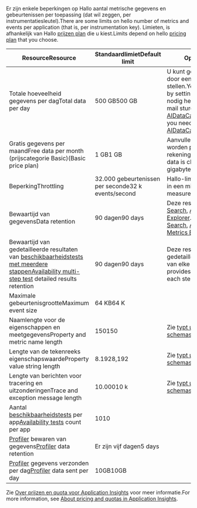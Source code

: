 <span data-ttu-id="58270-101">Er zijn enkele beperkingen op Hallo aantal metrische gegevens en gebeurtenissen per toepassing (dat wil zeggen, per instrumentatiesleutel).</span><span class="sxs-lookup"><span data-stu-id="58270-101">There are some limits on hello number of metrics and events per application (that is, per instrumentation key).</span></span> <span data-ttu-id="58270-102">Limieten, is afhankelijk van Hallo [prijzen plan](https://azure.microsoft.com/pricing/details/application-insights/) die u kiest.</span><span class="sxs-lookup"><span data-stu-id="58270-102">Limits depend on hello [pricing plan](https://azure.microsoft.com/pricing/details/application-insights/) that you choose.</span></span>

| <span data-ttu-id="58270-103">**Resource**</span><span class="sxs-lookup"><span data-stu-id="58270-103">**Resource**</span></span> | <span data-ttu-id="58270-104">**Standaardlimiet**</span><span class="sxs-lookup"><span data-stu-id="58270-104">**Default limit**</span></span> | <span data-ttu-id="58270-105">**Opmerking**</span><span class="sxs-lookup"><span data-stu-id="58270-105">**Note**</span></span>
| --- | --- | --- |
| <span data-ttu-id="58270-106">Totale hoeveelheid gegevens per dag</span><span class="sxs-lookup"><span data-stu-id="58270-106">Total data per day</span></span> | <span data-ttu-id="58270-107">500 GB</span><span class="sxs-lookup"><span data-stu-id="58270-107">500 GB</span></span> | <span data-ttu-id="58270-108">U kunt gegevens beperken door een maximum in te stellen.</span><span class="sxs-lookup"><span data-stu-id="58270-108">You can reduce data by setting a cap.</span></span> <span data-ttu-id="58270-109">Als u meer nodig hebt, kunt u een e-mail sturen naar AIDataCap@microsoft.com.</span><span class="sxs-lookup"><span data-stu-id="58270-109">If you need more, mail AIDataCap@microsoft.com.</span></span>
| <span data-ttu-id="58270-110">Gratis gegevens per maand</span><span class="sxs-lookup"><span data-stu-id="58270-110">Free data per month</span></span><br/> <span data-ttu-id="58270-111">(prijscategorie Basic)</span><span class="sxs-lookup"><span data-stu-id="58270-111">(Basic price plan)</span></span> | <span data-ttu-id="58270-112">1 GB</span><span class="sxs-lookup"><span data-stu-id="58270-112">1 GB</span></span> | <span data-ttu-id="58270-113">Aanvullende gegevens worden per gigabyte in rekening gebracht.</span><span class="sxs-lookup"><span data-stu-id="58270-113">Additional data is charged per gigabyte.</span></span>
| <span data-ttu-id="58270-114">Beperking</span><span class="sxs-lookup"><span data-stu-id="58270-114">Throttling</span></span> | <span data-ttu-id="58270-115">32.000 gebeurtenissen per seconde</span><span class="sxs-lookup"><span data-stu-id="58270-115">32 k events/second</span></span> | <span data-ttu-id="58270-116">Hallo-limiet wordt gemeten in een minuut.</span><span class="sxs-lookup"><span data-stu-id="58270-116">hello limit is measured over a minute.</span></span>
| <span data-ttu-id="58270-117">Bewaartijd van gegevens</span><span class="sxs-lookup"><span data-stu-id="58270-117">Data retention</span></span> | <span data-ttu-id="58270-118">90 dagen</span><span class="sxs-lookup"><span data-stu-id="58270-118">90 days</span></span> | <span data-ttu-id="58270-119">Deze resource is voor [Search](../articles/application-insights/app-insights-diagnostic-search.md), [Analytics](../articles/application-insights/app-insights-analytics.md) en [Metrics Explorer](../articles/application-insights/app-insights-metrics-explorer.md).</span><span class="sxs-lookup"><span data-stu-id="58270-119">This resource is for [Search](../articles/application-insights/app-insights-diagnostic-search.md), [Analytics](../articles/application-insights/app-insights-analytics.md), and [Metrics Explorer](../articles/application-insights/app-insights-metrics-explorer.md).</span></span>
| <span data-ttu-id="58270-120">Bewaartijd van gedetailleerde resultaten van [beschikbaarheidstests met meerdere stappen](../articles/application-insights/app-insights-monitor-web-app-availability.md#multi-step-web-tests)</span><span class="sxs-lookup"><span data-stu-id="58270-120">[Availability multi-step test](../articles/application-insights/app-insights-monitor-web-app-availability.md#multi-step-web-tests) detailed results retention</span></span> | <span data-ttu-id="58270-121">90 dagen</span><span class="sxs-lookup"><span data-stu-id="58270-121">90 days</span></span> | <span data-ttu-id="58270-122">Deze resource biedt gedetailleerde resultaten van elke stap.</span><span class="sxs-lookup"><span data-stu-id="58270-122">This resource provides detailed results of each step.</span></span>
| <span data-ttu-id="58270-123">Maximale gebeurtenisgrootte</span><span class="sxs-lookup"><span data-stu-id="58270-123">Maximum event size</span></span> | <span data-ttu-id="58270-124">64 KB</span><span class="sxs-lookup"><span data-stu-id="58270-124">64 K</span></span> | 
| <span data-ttu-id="58270-125">Naamlengte voor de eigenschappen en meetgegevens</span><span class="sxs-lookup"><span data-stu-id="58270-125">Property and metric name length</span></span> | <span data-ttu-id="58270-126">150</span><span class="sxs-lookup"><span data-stu-id="58270-126">150</span></span> | <span data-ttu-id="58270-127">Zie [typt u schema's](https://github.com/Microsoft/ApplicationInsights-Home/blob/master/EndpointSpecs/Schemas/Docs/)</span><span class="sxs-lookup"><span data-stu-id="58270-127">See [type schemas](https://github.com/Microsoft/ApplicationInsights-Home/blob/master/EndpointSpecs/Schemas/Docs/)</span></span>
| <span data-ttu-id="58270-128">Lengte van de tekenreeks eigenschapswaarde</span><span class="sxs-lookup"><span data-stu-id="58270-128">Property value string length</span></span> | <span data-ttu-id="58270-129">8.192</span><span class="sxs-lookup"><span data-stu-id="58270-129">8,192</span></span> | <span data-ttu-id="58270-130">Zie [typt u schema's](https://github.com/Microsoft/ApplicationInsights-Home/blob/master/EndpointSpecs/Schemas/Docs/)</span><span class="sxs-lookup"><span data-stu-id="58270-130">See [type schemas](https://github.com/Microsoft/ApplicationInsights-Home/blob/master/EndpointSpecs/Schemas/Docs/)</span></span>
| <span data-ttu-id="58270-131">Lengte van berichten voor tracering en uitzonderingen</span><span class="sxs-lookup"><span data-stu-id="58270-131">Trace and exception message length</span></span> | <span data-ttu-id="58270-132">10.000</span><span class="sxs-lookup"><span data-stu-id="58270-132">10 k</span></span> | <span data-ttu-id="58270-133">Zie [typt u schema's](https://github.com/Microsoft/ApplicationInsights-Home/blob/master/EndpointSpecs/Schemas/Docs/)</span><span class="sxs-lookup"><span data-stu-id="58270-133">See [type schemas](https://github.com/Microsoft/ApplicationInsights-Home/blob/master/EndpointSpecs/Schemas/Docs/)</span></span>
| <span data-ttu-id="58270-134">Aantal [beschikbaarheidstests](../articles/application-insights/app-insights-monitor-web-app-availability.md) per app</span><span class="sxs-lookup"><span data-stu-id="58270-134">[Availability tests](../articles/application-insights/app-insights-monitor-web-app-availability.md) count per app</span></span>  | <span data-ttu-id="58270-135">10</span><span class="sxs-lookup"><span data-stu-id="58270-135">10</span></span> |
| <span data-ttu-id="58270-136">[Profiler](../articles/application-insights/app-insights-profiler.md) bewaren van gegevens</span><span class="sxs-lookup"><span data-stu-id="58270-136">[Profiler](../articles/application-insights/app-insights-profiler.md) data retention</span></span> | <span data-ttu-id="58270-137">Er zijn vijf dagen</span><span class="sxs-lookup"><span data-stu-id="58270-137">5 days</span></span> |
| <span data-ttu-id="58270-138">[Profiler](../articles/application-insights/app-insights-profiler.md) gegevens verzonden per dag</span><span class="sxs-lookup"><span data-stu-id="58270-138">[Profiler](../articles/application-insights/app-insights-profiler.md) data sent per day</span></span> | <span data-ttu-id="58270-139">10GB</span><span class="sxs-lookup"><span data-stu-id="58270-139">10GB</span></span> |

<span data-ttu-id="58270-140">Zie [Over prijzen en quota voor Application Insights](../articles/application-insights/app-insights-pricing.md) voor meer informatie.</span><span class="sxs-lookup"><span data-stu-id="58270-140">For more information, see [About pricing and quotas in Application Insights](../articles/application-insights/app-insights-pricing.md).</span></span>

